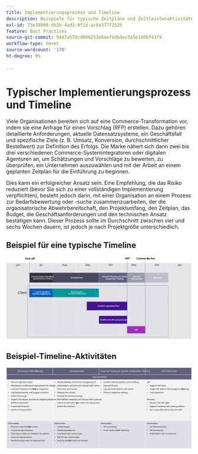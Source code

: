 ```yaml
---
title: Implementierungsprozess und Timeline
description: Beispiele für typische Zeitpläne und Zeitleistenaktivitäten der Adobe Commerce-Implementierung.
exl-id: 73e38098-db2b-4ad3-9f2d-ac8a377f2525
feature: Best Practices
source-git-commit: 94d7a57dcd006251e8eefbdb4ec3a5e140bf43f9
workflow-type: tm+mt
source-wordcount: '170'
ht-degree: 0%

---
```



# Typischer Implementierungsprozess und Timeline

Viele Organisationen bereiten sich auf eine Commerce-Transformation vor, indem sie eine Anfrage für einen Vorschlag (RFP) erstellen. Dazu gehören detaillierte Anforderungen, aktuelle Datensatzsysteme, ein Geschäftsfall und spezifische Ziele (z. B. Umsatz, Konversion, durchschnittlicher Bestellwert) zur Definition des Erfolgs. Die Marke nähert sich dann zwei bis drei verschiedenen Commerce-Systemintegratoren oder digitalen Agenturen an, um Schätzungen und Vorschläge zu bewerten, zu überprüfen, ein Unternehmen auszuwählen und mit der Arbeit an einem geplanten Zeitplan für die Einführung zu beginnen.

Dies kann ein erfolgreicher Ansatz sein. Eine Empfehlung, die das Risiko reduziert (bevor Sie sich zu einer vollständigen Implementierung verpflichten), besteht jedoch darin, mit einer Organisation an einem Prozess zur Bedarfsbewertung oder -suche zusammenzuarbeiten, der die organisatorische Abwehrbereitschaft, den Projektumfang, den Zeitplan, das Budget, die Geschäftsanforderungen und den technischen Ansatz bestätigen kann. Dieser Prozess sollte im Durchschnitt zwischen vier und sechs Wochen dauern, ist jedoch je nach Projektgröße unterschiedlich.

## Beispiel für eine typische Timeline

![Beispiel für die Timeline der typischen Commerce-Implementierung](../../assets/playbooks/timeline-example.svg)

## Beispiel-Timeline-Aktivitäten

![Beispielaktivitäten der Commerce-Implementierungs-Timeline](../../assets/playbooks/timeline-activities-example.svg)
